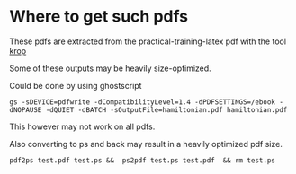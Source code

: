# Where to get such pdfs

These pdfs are extracted from the practical-training-latex pdf with the tool [krop](https://arminstraub.com/software/krop)

Some of these outputs may be heavily size-optimized.

Could be done by using ghostscript

```shell
gs -sDEVICE=pdfwrite -dCompatibilityLevel=1.4 -dPDFSETTINGS=/ebook -dNOPAUSE -dQUIET -dBATCH -sOutputFile=hamiltonian.pdf hamiltonian.pdf
```

This however may not work on all pdfs.

Also converting to ps and back may result in a heavily optimized pdf size.

```shell
pdf2ps test.pdf test.ps &&  ps2pdf test.ps test.pdf  && rm test.ps
```
